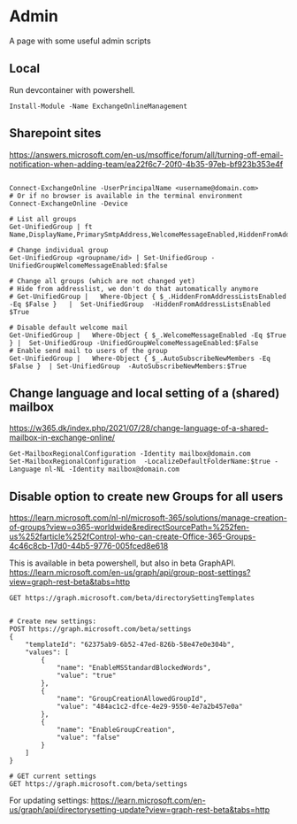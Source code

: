 # Admin

A page with some useful admin scripts

## Local

Run devcontainer with powershell.

```
Install-Module -Name ExchangeOnlineManagement
```

## Sharepoint sites

https://answers.microsoft.com/en-us/msoffice/forum/all/turning-off-email-notification-when-adding-team/ea22f6c7-20f0-4b35-97eb-bf923b353e4f

```pwsh

Connect-ExchangeOnline -UserPrincipalName <username@domain.com>
# Or if no browser is available in the terminal environment
Connect-ExchangeOnline -Device 

# List all groups
Get-UnifiedGroup | ft Name,DisplayName,PrimarySmtpAddress,WelcomeMessageEnabled,HiddenFromAddressListsEnabled

# Change individual group
Get-UnifiedGroup <groupname/id> | Set-UnifiedGroup -UnifiedGroupWelcomeMessageEnabled:$false

# Change all groups (which are not changed yet)
# Hide from addresslist, we don't do that automatically anymore
# Get-UnifiedGroup |   Where-Object { $_.HiddenFromAddressListsEnabled -Eq $False }   |  Set-UnifiedGroup  -HiddenFromAddressListsEnabled $True

# Disable default welcome mail
Get-UnifiedGroup |   Where-Object { $_.WelcomeMessageEnabled -Eq $True } |  Set-UnifiedGroup -UnifiedGroupWelcomeMessageEnabled:$False
# Enable send mail to users of the group
Get-UnifiedGroup |   Where-Object { $_.AutoSubscribeNewMembers -Eq $False }  | Set-UnifiedGroup  -AutoSubscribeNewMembers:$True
```

## Change language and local setting of a (shared) mailbox

https://w365.dk/index.php/2021/07/28/change-language-of-a-shared-mailbox-in-exchange-online/

```pwsh
Get-MailboxRegionalConfiguration -Identity mailbox@domain.com  
Set-MailboxRegionalConfiguration  -LocalizeDefaultFolderName:$true -Language nl-NL -Identity mailbox@domain.com                     
```


## Disable option to create new Groups for all users

https://learn.microsoft.com/nl-nl/microsoft-365/solutions/manage-creation-of-groups?view=o365-worldwide&redirectSourcePath=%252fen-us%252farticle%252fControl-who-can-create-Office-365-Groups-4c46c8cb-17d0-44b5-9776-005fced8e618

This is available in beta powershell, but also in beta GraphAPI.
https://learn.microsoft.com/en-us/graph/api/group-post-settings?view=graph-rest-beta&tabs=http

```http request
GET https://graph.microsoft.com/beta/directorySettingTemplates


# Create new settings:
POST https://graph.microsoft.com/beta/settings
{
    "templateId": "62375ab9-6b52-47ed-826b-58e47e0e304b",
    "values": [
        {
            "name": "EnableMSStandardBlockedWords",
            "value": "true"
        },
        {
            "name": "GroupCreationAllowedGroupId",
            "value": "484ac1c2-dfce-4e29-9550-4e7a2b457e0a"
        },
        {
            "name": "EnableGroupCreation",
            "value": "false"
        }
    ]
}

# GET current settings
GET https://graph.microsoft.com/beta/settings
```

For updating settings:
https://learn.microsoft.com/en-us/graph/api/directorysetting-update?view=graph-rest-beta&tabs=http